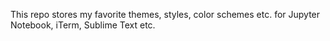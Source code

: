 This repo stores my favorite themes, styles, color schemes etc. for Jupyter Notebook, iTerm, Sublime Text etc.